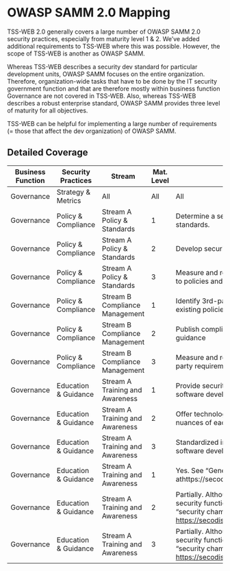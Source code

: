 # OWASP SAMM 2.0 Mapping

TSS-WEB 2.0 generally covers a large number of OWASP SAMM 2.0 security practices, especially from maturity level 1 & 2. We’ve added additional requirements to TSS-WEB where this was possible. However, the scope of TSS-WEB is another as OWASP SAMM. 

Whereas TSS-WEB describes a security dev standard for particular development units, OWASP SAMM focuses on the entire organization. Therefore, organization-wide tasks that have to be done by the IT security government function and that are therefore mostly within business function Governance are not covered in TSS-WEB. Also, whereas TSS-WEB describes a robust enterprise standard, OWASP SAMM provides three level of maturity for all objectives.

TSS-WEB can be helpful for implementing a large number of requirements (= those that affect the dev organization) of OWASP SAMM.

## Detailed Coverage

| Business Function | Security Practices | Stream | Mat. Level | Requirement | TSS-WEB Coverage |
| ------------- | ------------- | ------------- | ------------- | ------------- | ------------- | 
| Governance | Strategy & Metrics | All | All | All | No. Not scope of this standard, task for IT security function. |
| Governance | Policy & Compliance | Stream A Policy & Standards | 1 | Determine a security baseline representing organization’s policies and standards. | No. But you can use TSS-WEB as a basis to describe your organization-specific baseline.  |
| Governance | Policy & Compliance | Stream A Policy & Standards | 2 | Develop security requirements applicable to all applications. | Yes. TSS-WEB covers this for Web-based applications. |
| Governance | Policy & Compliance | Stream A Policy & Standards | 3 | Measure and report on the status of individual application’s adherence to policies and standards. | No. Not scope of this standard, task for IT security function. | 
| Governance | Policy & Compliance | Stream B Compliance Management | 1 | Identify 3rd-party compliance drivers and requirements and map to existing policies and standards | This cannot be covered by TSS-WEB, since we don’t know your specific compliance drivers. But you can use TSS-WEB and integrate yours into it. |
| Governance | Policy & Compliance | Stream B Compliance Management | 2 | Publish compliance-specific application requirements and test guidance | No. This cannot be covered by TSS-WEB, since we don’t know your specific compliance drivers. But you can use TSS-WEB and integrate yours into it. |
| Governance | Policy & Compliance | Stream B Compliance Management | 3 | Measure and report on individual application’s compliance with 3rd party requirements | No. This cannot be covered by TSS-WEB, since we don’t know your specific compliance drivers. But you can use TSS-WEB and integrate yours into it. |
| Governance | Education & Guidance | Stream A Training and Awareness | 1 | Provide security awareness training for all personnel involved in software development | Yes. See “General Requirements” athttps://secodis.atlassian.net/wiki/spaces/TSSWEB/pages/98338|
| Governance | Education & Guidance | Stream A Training and Awareness | 2 | Offer technology and role-specific guidance, including security nuances of each language and platform | Yes. See “General Requirements” athttps://secodis.atlassian.net/wiki/spaces/TSSWEB/pages/98338 |
| Governance | Education & Guidance | Stream A Training and Awareness | 3 | Standardized in-house guidance around the organization’s secure software development standards. | No. This cannot be covered by TSS-WEB, since we don’t know your specific compliance drivers. But you can use TSS-WEB and integrate yours into it. |
| Governance | Education & Guidance |Stream A Training and Awareness | 1 | Yes. See “General Requirements” athttps://secodis.atlassian.net/wiki/spaces/TSSWEB/pages/98338 |
| Governance | Education & Guidance |Stream A Training and Awareness | 2 | Partially. Although establishing such a community is a task for a IT security function, participation at it is described as role duties for a “security champion” at https://secodis.atlassian.net/wiki/spaces/TSSWEB/pages/335675582  |
| Governance | Education & Guidance |Stream A Training and Awareness | 3 | Partially. Although establishing such a community is a task for a IT security function, participation at it is described as role duties for a “security champion” at https://secodis.atlassian.net/wiki/spaces/TSSWEB/pages/335675582  |
